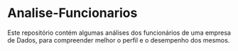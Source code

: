 # Analise-Funcionarios
Este repositório contém algumas análises dos funcionários de uma empresa de Dados, para compreender melhor o perfil e o desempenho dos mesmos.
